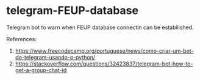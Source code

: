 # telegram-FEUP-database
Telegram bot to warn when FEUP database connectin can be estabilished.

References:
1. https://www.freecodecamp.org/portuguese/news/como-criar-um-bot-do-telegram-usando-o-python/
2. https://stackoverflow.com/questions/32423837/telegram-bot-how-to-get-a-group-chat-id

